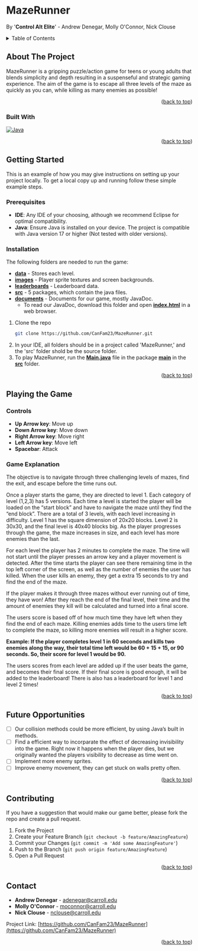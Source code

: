 <a name="readme-top"></a>

# MazeRunner
By '**Control Alt Elite**' - Andrew Denegar, Molly O'Connor, Nick Clouse

<!-- TABLE OF CONTENTS -->
<details>
  <summary>Table of Contents</summary>
  <ol>
    <li>
      <a href="#about-the-project">About The Project</a>
      <ul>
        <li><a href="#built-with">Built With</a></li>
      </ul>
    </li>
    <li>
      <a href="#getting-started">Getting Started</a>
      <ul>
        <li><a href="#prerequisites">Prerequisites</a></li>
        <li><a href="#installation">Installation</a></li>
      </ul>
    </li>
    <li>
      <a href="#playing-the-game">Playing The Game</a>
      <ul>
        <li><a href="#controls">Controls</a></li>
        <li><a href="#game-explanation">Game Explanation</a></li>
      </ul>
    </li>
    <li><a href="#future-opportunities">Future Opportunities</a></li>
    <li><a href="#contributing">Contributing</a></li>
    <li><a href="#contact">Contact</a></li>
  </ol>
</details>

<!-- ABOUT THE PROJECT -->
## About The Project

MazeRunner is a gripping puzzle/action game for teens or young adults that blends simplicity and depth resulting in a suspenseful and strategic gaming experience. 
The aim of the game is to escape all three levels of the maze as quickly as you can, while killing as many enemies as possible!

<p align="right">(<a href="#readme-top">back to top</a>)</p>



### Built With

[![Java][java-img]][java-url]

<p align="right">(<a href="#readme-top">back to top</a>)</p>



<!-- GETTING STARTED -->
## Getting Started

This is an example of how you may give instructions on setting up your project locally.
To get a local copy up and running follow these simple example steps.

### Prerequisites

* **IDE**: Any IDE of your choosing, although we recommend Eclipse for optimal compatibility.
* **Java**: Ensure Java is installed on your device. The project is compatible with Java version 17 or higher (Not tested with older versions).

### Installation
The following folders are needed to run the game:
  * [**data**](data/) - Stores each level.
  * [**images**](images/) - Player sprite textures and screen backgrounds.
  * [**leaderboards**](leaderboards/) - Leaderboard data.
  * [**src**](src/) - 5 packages, which contain the java files.
  * [**documents**](documents/) - Documents for our game, mostly JavaDoc.
      * To read our JavaDoc, download this folder and open [**index.html**](documents/doc/index.html) in a web browser.
1. Clone the repo
   ```sh
   git clone https://github.com/CanFam23/MazeRunner.git
   ```
3. In your IDE, all folders should be in a project called 'MazeRunner,' and the 'src' folder shold be the source folder.
4. To play MazeRunner, run the [**Main.java**](src/main/Main.java) file in the package [**main**](src/main) in the [**src**](src/) folder.

<p align="right">(<a href="#readme-top">back to top</a>)</p>

<!-- Playing the Game -->
## Playing the Game

### Controls
* **Up Arrow key**: Move up
* **Down Arrow key**: Move down
* **Right Arrow key**: Move right
* **Left Arrow key**: Move left
* **Spacebar**: Attack

### Game Explanation
<p> The objective is to navigate through three challenging levels of mazes, find the exit, and escape before the time runs out.  </p>
<p></p>Once a player starts the game, they are directed to level 1. Each category of level (1,2,3) has 5 versions. Each time a level is started the player will be loaded on the “start block” and have to navigate the maze until they find the “end block”. There are a total of 3 levels, with each level increasing in difficulty.  Level 1 has the square dimension of 20x20 blocks. Level 2 is 30x30, and the final level is 40x40 blocks big. As the player progresses through the game, the maze increases in size, and each level has more enemies than the last. </p>

<p>For each level the player has 2 minutes to complete the maze. The time will not start until the player presses an arrow key and a player movement is detected. After the time starts the player can see there remaining time in the top left corner of the screen, as well as the number of enemies the user has killed. When the user kills an enemy, they get a extra 15 seconds to try and find the end of the maze.</p>

<p>If the player makes it through three mazes without ever running out of time, they have won! After they reach the end of the final level, their time and the amount of enemies they kill will be calculated and turned into a final score. </p>

<p>The users score is based off of how much time they have left when they find the end of each maze. Killing enemies adds time to the users time left to complete the maze, so killing more enemies will result in a higher score.</p> 
<p> <b>Example: If the player completes level 1 in 60 seconds and kills two enemies along the way, their total time left would be 60 + 15 + 15, or 90 seconds. So, their score for level 1 would be 90.</b></p> 
<p>The users scores from each level are added up if the user beats the game, and becomes their final score. If their final score is good enough, it will be added to the leaderboard! There is also has a leaderboard for level 1 and level 2 times!</p>

<p align="right">(<a href="#readme-top">back to top</a>)</p>



<!-- Future Opportunities -->
## Future Opportunities

- [ ] Our collision methods could be more efficient, by using Java’s built in methods.
- [ ] Find a efficient way to incorparate the effect of decreasing invisibility into the game. Right now it happens when the player dies, but we originally wanted the players visibility to decrease as time went on.
- [ ] Implement more enemy sprites.
- [ ] Improve enemy movement, they can get stuck on walls pretty often.

<p align="right">(<a href="#readme-top">back to top</a>)</p>


<!-- CONTRIBUTING -->
## Contributing
If you have a suggestion that would make our game better, please fork the repo and create a pull request.

1. Fork the Project
2. Create your Feature Branch (`git checkout -b feature/AmazingFeature`)
3. Commit your Changes (`git commit -m 'Add some AmazingFeature'`)
4. Push to the Branch (`git push origin feature/AmazingFeature`)
5. Open a Pull Request


<p align="right">(<a href="#readme-top">back to top</a>)</p>

<!-- CONTACT -->
## Contact

* **Andrew Denegar** - adenegar@carroll.edu
* **Molly O'Connor** - moconnor@carroll.edu
* **Nick Clouse** - nclouse@carroll.edu

Project Link: [https://github.com/CanFam23/MazeRunner](https://github.com/CanFam23/MazeRunner)

<p align="right">(<a href="#readme-top">back to top</a>)</p>


<!-- MARKDOWN LINKS & IMAGES -->
[java-url]:https://www.java.com/en/
[java-img]:https://img.shields.io/badge/Java-ED8B00?style=for-the-badge&logo=openjdk&logoColor=white
